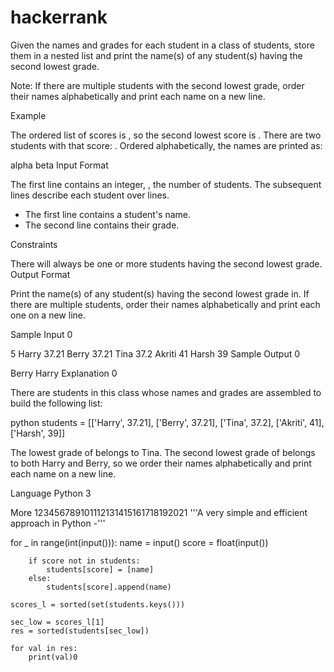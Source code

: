 # hackerrank
Given the names and grades for each student in a class of  students, store them in a nested list and print the name(s) of any student(s) having the second lowest grade.

Note: If there are multiple students with the second lowest grade, order their names alphabetically and print each name on a new line.

Example

The ordered list of scores is , so the second lowest score is . There are two students with that score: . Ordered alphabetically, the names are printed as:

alpha
beta
Input Format

The first line contains an integer, , the number of students.
The  subsequent lines describe each student over  lines.
- The first line contains a student's name.
- The second line contains their grade.

Constraints

There will always be one or more students having the second lowest grade.
Output Format

Print the name(s) of any student(s) having the second lowest grade in. If there are multiple students, order their names alphabetically and print each one on a new line.

Sample Input 0

5
Harry
37.21
Berry
37.21
Tina
37.2
Akriti
41
Harsh
39
Sample Output 0

Berry
Harry
Explanation 0

There are  students in this class whose names and grades are assembled to build the following list:

python students = [['Harry', 37.21], ['Berry', 37.21], ['Tina', 37.2], ['Akriti', 41], ['Harsh', 39]]

The lowest grade of  belongs to Tina. The second lowest grade of  belongs to both Harry and Berry, so we order their names alphabetically and print each name on a new line.

Language
Python 3


More
123456789101112131415161718192021
'''A very simple and efficient approach in Python -'''

for _ in range(int(input())):
        name = input()
        score = float(input())
        
        if score not in students:
            students[score] = [name]
        else:
            students[score].append(name)
    
    scores_l = sorted(set(students.keys()))
    
    sec_low = scores_l[1]
    res = sorted(students[sec_low])
    
    for val in res:
        print(val)0
        
        
        
        
        
        
        
        
        
        
        
        
        
        

